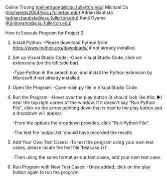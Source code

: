 Celine Truong (celinetruong@csu.fullerton.edu)
Michael Do (michaeldo2004@csu.fullerton.edu)
Adrian Bautista (adrian.bautista@csu.fullerton.edu)
Kanji Oyama (Kanjioyama@csu.fullerton.edu)

How to Execute Program for Project 2:

1. Install Python:
   -Please download Python from https://www.python.org/downloads/ if not 
    already installed.

2. Set up Visual Studio Code:
   -Open Visual Studio Code, click on extensions (on the left side bar).

   -Type Python in the search box, and install the Python extension by 
    Microsoft if not already installed.

3. Open the Program:
   -Open main.py file in Visual Studio Code.

4. Run the Program:
   -Hover over the play button (it should look like this: ▶) near the 
    top right corner of the window. If it doesn't say "Run Python File", 
    click on the arrow pointing down that is next to the play button and
    a dropdown will appear. 

   -From the options the dropdown provides, click "Run Python File". 

   -The text file 'output.txt' should have recorded the results

5. Add Your Own Test Cases:
   -To test the program using your own test cases, please locate the text file 'testcase.txt'

   -Then using the same format as our test cases, add your own test case.

6. Run Program with New Test Cases:
   -Once added, click on the play button again to run the program
